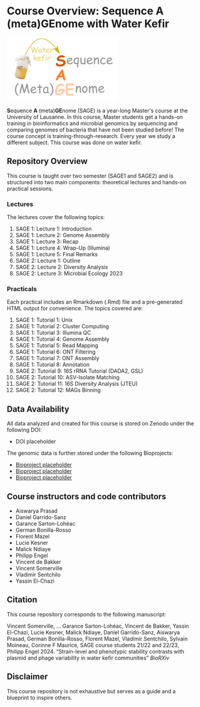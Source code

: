 # Course Overview: **S**equence **A** (meta)**GE**nome with Water Kefir

![Graphical abstract](Images/SAGE_logo.png)

**S**equence **A** (meta)**GE**nome (SAGE) is a year-long Master's course at the University of Lausanne. In this course, Master students get a hands-on training in bioinformatics and microbial genomics by sequencing and comparing genomes of bacteria that have not been studied before! The course concept is training-through-research. Every year we study a different subject. This course was done on water kefir.

## Repository Overview

This course is taught over two semester (SAGE1 and SAGE2) and is structured into two main components: theoretical lectures and hands-on practical sessions.

### Lectures

The lectures cover the following topics:

1. SAGE 1: Lecture 1: Introduction
2. SAGE 1: Lecture 2: Genome Assembly
3. SAGE 1: Lecture 3: Recap
4. SAGE 1: Lecture 4: Wrap-Up (Illumina)
5. SAGE 1: Lecture 5: Final Remarks
6. SAGE 2: Lecture 1: Outline
7. SAGE 2: Lecture 2: Diversity Analysis
8. SAGE 2: Lecture 3: Microbial Ecology 2023

### Practicals

Each practical includes an Rmarkdown (.Rmd) file and a pre-generated HTML output for convenience. The topics covered are:

1. SAGE 1: Tutorial 1: Unix
2. SAGE 1: Tutorial 2: Cluster Computing
3. SAGE 1: Tutorial 3: Illumina QC
4. SAGE 1: Tutorial 4: Genome Assembly
5. SAGE 1: Tutorial 5: Read Mapping
6. SAGE 1: Tutorial 6: ONT Filtering
7. SAGE 1: Tutorial 7: ONT Assembly
8. SAGE 1: Tutorial 8: Annotation
9. SAGE 2: Tutorial 9: 16S rRNA Tutorial (DADA2, GSL)
10. SAGE 2: Tutorial 10: ASV-Isolate Matching
11. SAGE 2: Tutorial 11: 16S Diversity Analysis (JTEU)
12. SAGE 2: Tutorial 12: MAGs Binning

## Data Availability

All data analyzed and created for this course is stored on Zenodo under the following DOI:

- DOI placeholder

The genomic data is further stored under the following Bioprojects:

- [Bioproject placeholder](https://www.ncbi.nlm.nih.gov/bioproject/PRJNA717134)
- [Bioproject placeholder](https://www.ncbi.nlm.nih.gov/bioproject/PRJNA1048529)
- [Bioproject placeholder](https://www.ncbi.nlm.nih.gov/bioproject/PRJNA1083966)

## Course instructors and code contributors

- Aiswarya Prasad
- Daniel Garrido-Sanz
- Garance Sarton-Lohéac
- German Bonilla-Rosso
- Florent Mazel
- Lucie Kesner
- Malick Ndiaye
- Philipp Engel
- Vincent de Bakker
- Vincent Somerville
- Vladimir Sentchilo
- Yassin El-Chazi

## Citation

This course repository corresponds to the following manuscript:

Vincent Somerville, … Garance Sarton-Lohéac, Vincent de Bakker, Yassin El-Chazi, Lucie Kesner, Malick Ndiaye, Daniel Garrido-Sanz, Aiswarya Prasad, German Bonilla-Rosso, Florent Mazel, Vladimir Sentchilo, Sylvain Moineau, Corinne F Maurice, SAGE course students 21/22 and 22/23, Philipp Engel 2024. “Strain-level and phenotypic stability contrasts with plasmid and phage variability in water kefir communities” *BioRXiv*


## Disclaimer

This course repository is not exhaustive but serves as a guide and a blueprint to inspire others.
